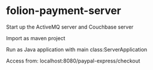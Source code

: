 folion-payment-server
=====================

Start up the ActiveMQ server and Couchbase server

Import as maven project

Run as Java application with main class:ServerApplication

Access from: localhost:8080/paypal-express/checkout

